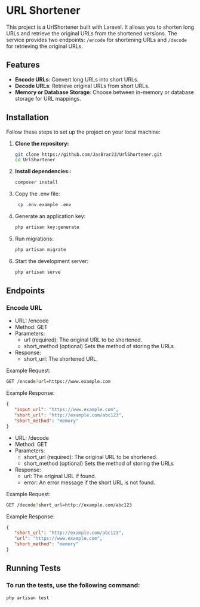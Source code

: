 # URL Shortener

This project is a UrlShortener built with Laravel. It allows you to shorten long URLs and retrieve the original URLs from the
shortened versions. The service provides two endpoints: `/encode` for shortening URLs and `/decode` for retrieving the original URLs.

## Features

- **Encode URLs**: Convert long URLs into short URLs.
- **Decode URLs**: Retrieve original URLs from short URLs.
- **Memory or Database Storage**: Choose between in-memory or database storage for URL mappings.

## Installation

Follow these steps to set up the project on your local machine:

1. **Clone the repository:**

   ```bash
   git clone https://github.com/JasBrar23/UrlShortener.git
   cd UrlShortener
   ```

2. **Install dependencies::**

    ```bash
   composer install
   ```

3. Copy the .env file:

   ```bash
    cp .env.example .env
   ```

4. Generate an application key:

    ```bash
   php artisan key:generate
   ```

5. Run migrations:

    ```bash
   php artisan migrate
   ```

6. Start the development server:

    ```bash
   php artisan serve
   ```

## Endpoints

### Encode URL

* URL: /encode
* Method: GET
* Parameters:
    * url (required): The original URL to be shortened.
    * short_method (optional) Sets the method of storing the URLs
* Response:
    * short_url: The shortened URL.

Example Request:

  ```bash
  GET /encode?url=https://www.example.com
  ```

Example Response:

 ```json
{
    "input_url": "https://www.example.com",
    "short_url": "http://example.com/abc123",
    "short_method": "memory"
}
 ```

* URL: /decode
* Method: GET
* Parameters:
    * short_url (required): The original URL to be shortened.
    * short_method (optional) Sets the method of storing the URLs
* Response:
    * url: The original URL if found.
    * error: An error message if the short URL is not found.

Example Request:

  ```bash
  GET /decode?short_url=http://example.com/abc123
  ```

Example Response:

 ```json
{
    "short_url": "http://example.com/abc123",
    "url": "https://www.example.com",
    "short_method": "memory"
}
 ```

## Running Tests

### To run the tests, use the following command:

  ```bash
  php artisan test
  ```
